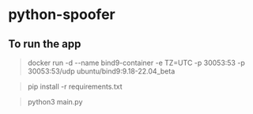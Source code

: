 # python-spoofer

## To run the app

> docker run -d --name bind9-container -e TZ=UTC -p 30053:53 -p 30053:53/udp ubuntu/bind9:9.18-22.04_beta

> pip install -r requirements.txt

> python3 main.py